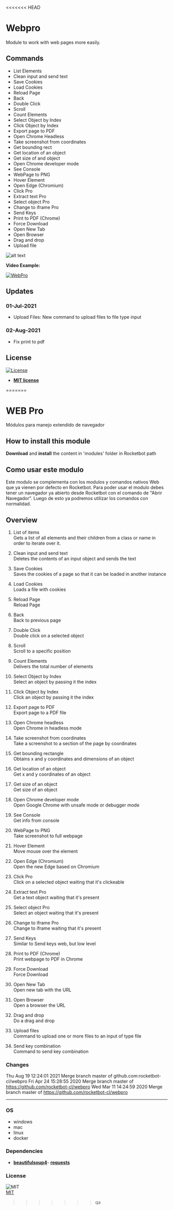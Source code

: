 <<<<<<< HEAD
# Webpro
Module to work with web pages more easily.

## Commands
<ul class="commands_readme">
    <li>List Elements</li>
    <li>Clean input and send text</li>
    <li>Save Cookies</li>
    <li>Load Cookies</li>
    <li>Reload Page</li>
    <li>Back</li>
    <li>Double Click</li>
    <li>Scroll</li>
    <li>Count Elements</li>
    <li>Select Object by Index</li>
    <li>Click Object by Index</li>
    <li>Export page to PDF</li>
    <li>Open Chrome Headless</li>
    <li>Take screenshot from coordinates</li>
    <li>Get bounding rect</li>
    <li>Get location of an object</li>
    <li>Get size of and object</li>
    <li>Open Chrome developer mode</li>
    <li>See Console</li>
    <li>WebPage to PNG</li>
    <li>Hover Element</li>
    <li>Open Edge (Chromium)</li>
    <li>Click Pro</li>
    <li>Extract text Pro</li>
    <li>Select object Pro</li>
    <li>Change to iframe Pro</li>
    <li>Send Keys</li>
    <li>Print to PDF (Chrome)</li>
    <li>Force Download</li>
    <li>Open New Tab</li>
    <li>Open Browser</li>
    <li>Drag and drop</li>
    <li>Upload file</li>
</ul>

![alt text](https://raw.githubusercontent.com/rocketbot-cl/Webpro/master/example/webpro.png)

<strong>Video Example:</strong>

[![WebPro](https://img.youtube.com/vi/q3f0-kDs3_s/0.jpg)](https://www.youtube.com/watch?v=q3f0-kDs3_s "WebPro")

## Updates
### 01-Jul-2021
- Upload Files: New command to upload files to file type input
### 02-Aug-2021
- Fix print to pdf

<h2>License</h2>

<p><a href="http://badges.mit-license.org" rel="nofollow"><img src="https://camo.githubusercontent.com/107590fac8cbd65071396bb4d04040f76cde5bde/687474703a2f2f696d672e736869656c64732e696f2f3a6c6963656e73652d6d69742d626c75652e7376673f7374796c653d666c61742d737175617265" alt="License" data-canonical-src="http://img.shields.io/:license-mit-blue.svg?style=flat-square" style="max-width:100%;"></a></p>

<ul>
  <li><strong><a href="http://opensource.org/licenses/mit-license.php" rel="nofollow">MIT license</a></strong></li>
</ul>  
=======




# WEB Pro
  
Módulos para manejo extendido de navegador  

## How to install this module
  
__Download__ and __install__ the content in 'modules' folder in Rocketbot path  


## Como usar este modulo
Este modulo se complementa con los modulos y comandos nativos Web que ya vienen por defecto en 
Rocketbot. Para poder usar el modulo debes tener un navegador ya abierto desde Rocketbot con el comando de "Abrir 
Navegador". Luego de esto ya podremos utilizar los comandos con normalidad.


## Overview


1. List of items  
Gets a list of all elements and their children from a class or name in order to iterate over it.

2. Clean input and send text  
Deletes the contents of an input object and sends the text

3. Save Cookies  
Saves the cookies of a page so that it can be loaded in another instance

4. Load Cookies  
Loads a file with cookies

5. Reload Page  
Reload Page

6. Back  
Back to previous page

7. Double Click  
Double click on a selected object

8. Scroll  
Scroll to a specific position

9. Count Elements  
Delivers the total number of elements

10. Select Object by Index  
Select an object by passing it the index

11. Click Object by Index  
Click an object by passing it the index

12. Export page to PDF  
Export page to a PDF file

13. Open Chrome headless  
Open Chrome in headless mode

14. Take screenshot from coordinates  
Take a screenshot to a section of the page by coordinates

15. Get bounding rectangle  
Obtains x and y coordinates and dimensions of an object

16. Get location of an object  
Get x and y coordinates of an object

17. Get size of an object  
Get size of an object

18. Open Chrome developer mode  
Open Google Chrome with unsafe mode or debugger mode

19. See Console  
Get info from console

20. WebPage to PNG  
Take screenshot to full webpage

21. Hover Element  
Move mouse over the element

22. Open Edge (Chromium)  
Open the new Edge based on Chromium

23. Click Pro  
Click on a selected object waiting that it's clickeable

24. Extract text Pro  
Get a text object waiting that it's present

25. Select object Pro  
Select an object waiting that it's present

26. Change to iframe Pro  
Change to iframe waiting that it's present

27. Send Keys  
Similar to Send keys web, but low level

28. Print to PDF (Chrome)  
Print webpage to PDF in Chrome

29. Force Download  
Force Download

30. Open New Tab  
Open new tab with the URL

31. Open Browser  
Open a browser the URL

32. Drag and drop  
Do a drag and drop

33. Upload files  
Command to upload one or more files to an input of type file

34. Send key combination  
Command to send key combination  



### Changes
Thu Aug 19 12:24:01 2021  Merge branch master of github.com:rocketbot-cl/webpro
Fri Apr 24 15:28:55 2020  Merge branch 
master of https://github.com/rocketbot-cl/webpro
Wed Mar 11 14:24:59 2020  Merge branch master of 
https://github.com/rocketbot-cl/webpro

----
### OS

- windows
- mac
- linux
- docker

### Dependencies
- [**beautifulsoup4**](https://pypi.org/project/beautifulsoup4/)- [**requests**](https://pypi.org/project/requests/)
### License
  
![MIT](https://camo.githubusercontent.com/107590fac8cbd65071396bb4d04040f76cde5bde/687474703a2f2f696d672e736869656c64732e696f2f3a6c6963656e73652d6d69742d626c75652e7376673f7374796c653d666c61742d737175617265)  
[MIT](http://opensource.org/licenses/mit-license.ph)
>>>>>>> qa
